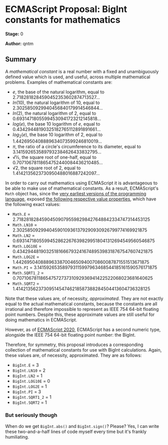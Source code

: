 # ECMAScript Proposal: BigInt constants for mathematics

**Stage:** 0

**Author:** qntm

## Summary

A *mathematical constant* is a real number with a fixed and unambiguously defined value which is used, and useful, across multiple mathematical problems. Examples of mathematical constants are:

* *e*, the base of the natural logarithm, equal to 2.7182818284590452353602874713527...
* *ln*(10), the natural logarithm of 10, equal to 2.3025850929940456840179914546844...
* *ln*(2), the natural logarithm of 2, equal to 0.69314718055994530941723212145818...
* *log*(*e*), the base 10 logarithm of *e*, equal to 0.43429448190325182765112891891661...
* *log*<sub>2</sub>(*e*), the base 10 logarithm of 2, equal to 1.4426950408889634073599246810019...
* *π*, the ratio of a circle's circumference to its diameter, equal to 3.1415926535897932384626433832795...
* √½, the square root of one-half, equal to 0.70710678118654752440084436210485...
* √2, the square root of 2, equal to 1.4142135623730950488016887242097...

In order to carry out mathematics using ECMAScript it is advantageous to be able to make use of mathematical constants. As a result, ECMAScript's `Math` object has, since the [very earliest versions of the programming language](https://ecma-international.org/wp-content/uploads/ECMA-262_1st_edition_june_1997.pdf), exposed [the following respective value properties](https://tc39.es/ecma262/multipage/numbers-and-dates.html#sec-value-properties-of-the-math-object), which have the following exact values:

* `Math.E` = 2.718281828459045090795598298427648842334747314453125
* `Math.LN10` = 2.30258509299404590109361379290930926799774169921875
* `Math.LN2` = 0.69314718055994528622676398299518041312694549560546875
* `Math.LOG10E` = 0.43429448190325181666793241674895398318767547607421875
* `Math.LOG2E` = 1.442695040888963387004650940070860087871551513671875
* `Math.PI` = 3.141592653589793115997963468544185161590576171875
* `Math.SQRT1_2` = 0.70710678118654757273731092936941422522068023681640625
* `Math.SQRT2` = 1.4142135623730951454746218587388284504413604736328125

Note that these values are, of necessity, *approximated*. They are not exactly equal to the actual mathematical constants, because the constants are all irrational and therefore impossible to represent as IEEE 754 64-bit floating point numbers. Despite this, these approximate values are still useful for doing mathematics in ECMAScript.

However, as of [ECMAScript 2020](https://tc39.es/ecma262/2020/), ECMAScript has a second numeric type, alongside the IEEE 754 64-bit floating point number: the BigInt.

Therefore, for symmetry, this proposal introduces a corresponding collection of mathematical constants for use with BigInt calculations. Again, these values are, of necessity, approximated. They are as follows:

* `BigInt.E` = 3
* `BigInt.LN10` = 2
* `BigInt.LN2` = 1
* `BigInt.LOG10E` = 0
* `BigInt.LOG2E` = 1
* `BigInt.PI` = 3
* `BigInt.SQRT1_2` = 1
* `BigInt.SQRT2` = 1

### But seriously though

When do we get `BigInt.abs()` and `BigInt.sign()`? Please? Yes, I can write these two-and-a-half lines of code myself every time but it's frankly humiliating.
